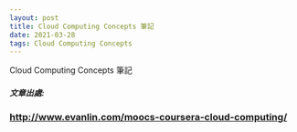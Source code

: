 ```yaml
---
layout: post
title: Cloud Computing Concepts 筆記
date: 2021-03-28
tags: Cloud Computing Concepts 
---
```


Cloud Computing Concepts 筆記

<object data="/images/Cloud%20Computing%20Concepts.pdf" type="application/pdf" width="100%" height="900px"> 
</object>



##### 文章出處:

### http://www.evanlin.com/moocs-coursera-cloud-computing/

